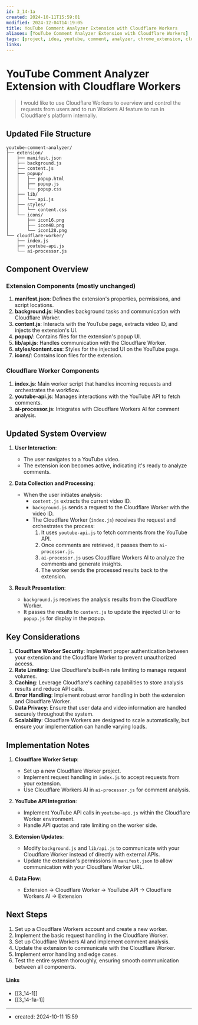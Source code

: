 ```yaml
---
id: 3_14-1a
created: 2024-10-11T15:59:01
modified: 2024-12-04T14:19:05
title: YouTube Comment Analyzer Extension with Cloudflare Workers
aliases: [YouTube Comment Analyzer Extension with Cloudflare Workers]
tags: [project, idea, youtube, comment, analyzer, chrome_extension, cloudflare, worker, llm]
links:
---
```

# YouTube Comment Analyzer Extension with Cloudflare Workers

> I would like to use Cloudflare Workers to overview and control the requests from users and to run Workers AI feature to run in Cloudflare's platform internally.

## Updated File Structure

```
youtube-comment-analyzer/
├── extension/
│   ├── manifest.json
│   ├── background.js
│   ├── content.js
│   ├── popup/
│   │   ├── popup.html
│   │   ├── popup.js
│   │   └── popup.css
│   ├── lib/
│   │   └── api.js
│   ├── styles/
│   │   └── content.css
│   └── icons/
│       ├── icon16.png
│       ├── icon48.png
│       └── icon128.png
└── cloudflare-worker/
    ├── index.js
    ├── youtube-api.js
    └── ai-processor.js
```

## Component Overview

### Extension Components (mostly unchanged)

1. **manifest.json**: Defines the extension's properties, permissions, and script locations.
2. **background.js**: Handles background tasks and communication with Cloudflare Worker.
3. **content.js**: Interacts with the YouTube page, extracts video ID, and injects the extension's UI.
4. **popup/**: Contains files for the extension's popup UI.
5. **lib/api.js**: Handles communication with the Cloudflare Worker.
6. **styles/content.css**: Styles for the injected UI on the YouTube page.
7. **icons/**: Contains icon files for the extension.

### Cloudflare Worker Components

1. **index.js**: Main worker script that handles incoming requests and orchestrates the workflow.
2. **youtube-api.js**: Manages interactions with the YouTube API to fetch comments.
3. **ai-processor.js**: Integrates with Cloudflare Workers AI for comment analysis.

## Updated System Overview

1. **User Interaction**:
   - The user navigates to a YouTube video.
   - The extension icon becomes active, indicating it's ready to analyze comments.

2. **Data Collection and Processing**:
   - When the user initiates analysis:
     - `content.js` extracts the current video ID.
     - `background.js` sends a request to the Cloudflare Worker with the video ID.
     - The Cloudflare Worker (`index.js`) receives the request and orchestrates the process:
       1. It uses `youtube-api.js` to fetch comments from the YouTube API.
       2. Once comments are retrieved, it passes them to `ai-processor.js`.
       3. `ai-processor.js` uses Cloudflare Workers AI to analyze the comments and generate insights.
       4. The worker sends the processed results back to the extension.

3. **Result Presentation**:
   - `background.js` receives the analysis results from the Cloudflare Worker.
   - It passes the results to `content.js` to update the injected UI or to `popup.js` for display in the popup.

## Key Considerations

1. **Cloudflare Worker Security**: Implement proper authentication between your extension and the Cloudflare Worker to prevent unauthorized access.
2. **Rate Limiting**: Use Cloudflare's built-in rate limiting to manage request volumes.
3. **Caching**: Leverage Cloudflare's caching capabilities to store analysis results and reduce API calls.
4. **Error Handling**: Implement robust error handling in both the extension and Cloudflare Worker.
5. **Data Privacy**: Ensure that user data and video information are handled securely throughout the system.
6. **Scalability**: Cloudflare Workers are designed to scale automatically, but ensure your implementation can handle varying loads.

## Implementation Notes

1. **Cloudflare Worker Setup**:
   - Set up a new Cloudflare Worker project.
   - Implement request handling in `index.js` to accept requests from your extension.
   - Use Cloudflare Workers AI in `ai-processor.js` for comment analysis.

2. **YouTube API Integration**:
   - Implement YouTube API calls in `youtube-api.js` within the Cloudflare Worker environment.
   - Handle API quotas and rate limiting on the worker side.

3. **Extension Updates**:
   - Modify `background.js` and `lib/api.js` to communicate with your Cloudflare Worker instead of directly with external APIs.
   - Update the extension's permissions in `manifest.json` to allow communication with your Cloudflare Worker URL.

4. **Data Flow**:
   - Extension → Cloudflare Worker → YouTube API → Cloudflare Workers AI → Extension

## Next Steps

1. Set up a Cloudflare Workers account and create a new worker.
2. Implement the basic request handling in the Cloudflare Worker.
3. Set up Cloudflare Workers AI and implement comment analysis.
4. Update the extension to communicate with the Cloudflare Worker.
5. Implement error handling and edge cases.
6. Test the entire system thoroughly, ensuring smooth communication between all components.


#### Links

- [[3_14-1]]
- [[3_14-1a-1]]

---
- created: 2024-10-11 15:59

